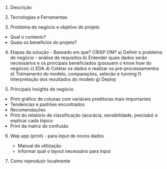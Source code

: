 1. Descrição

2. Tecnologias e Ferramentas

3. Problema de negócio e objetivo do projeto

 - Qual o contexto?
 - Quais os benefícios do projeto?

 4. Etapas da solução - Baseado em que? CRISP-DM?
    a) Definir o problema de negócio - análise de requisitos
    b) Entender quais dados serão necessários e os principais beneficiados (possuem o know how do negócio)
    c) EDA
    d) Coletar os dados e realizar os pré-processamentos
    e) Treinamento do modelo, comparações, selecão e tunning
    f) Interpretação dos resultados do modelo 
    g) Deploy

5. Principais Insights de negócio 

- Print gráfico de colunas com variáveis preditoras mais importantes
- Tendencias e padrões encontrados
- Recomendações
- Print do relatório de classificação (acurácia, sensibilidade, precisão) e explicar cada tópico
- Print da matriz de confusão

6. Wep app (print) - para input de novos dados
    - Manual de utilização
    - Informar qual o layout necessário para input

7. Como reproduzir localmente